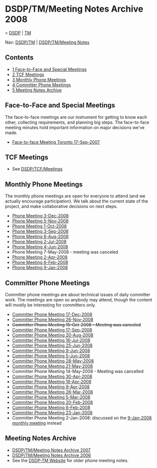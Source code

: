 

DSDP/TM/Meeting Notes Archive 2008
==================================

< [DSDP](/DSDP "DSDP")‎ | [TM](/DSDP/TM "DSDP/TM")

Nav: [DSDP/TM](/DSDP/TM "DSDP/TM") | [DSDP/TM/Meeting Notes](/DSDP/TM/Meeting_Notes "DSDP/TM/Meeting Notes")

Contents
--------

*   [1 Face-to-Face and Special Meetings](#Face-to-Face-and-Special-Meetings)
*   [2 TCF Meetings](#TCF-Meetings)
*   [3 Monthly Phone Meetings](#Monthly-Phone-Meetings)
*   [4 Committer Phone Meetings](#Committer-Phone-Meetings)
*   [5 Meeting Notes Archive](#Meeting-Notes-Archive)

Face-to-Face and Special Meetings
---------------------------------

The face-to-face meetings are our instrument for getting to know each other, collecting requirements, and planning big steps. The face-to-face meeting minutes hold important information on major decisions we've made.

*   [Face-to-face Meeting Toronto 17-Sep-2007](/DSDP/TM/Face-to-face_Meeting_Toronto_17-Sep-2007 "DSDP/TM/Face-to-face Meeting Toronto 17-Sep-2007")

TCF Meetings
------------

*   See [DSDP/TCF/Meetings](/DSDP/TCF/Meetings "DSDP/TCF/Meetings")

Monthly Phone Meetings
----------------------

The monthly phone meetings are open for everyone to attend (and we actually encourage participation). We talk about the current state of the project, and make collaborative decisions on next steps.

*   [Phone Meeting 3-Dec-2008](/DSDP/TM/Phone_Meeting_3-Dec-2008 "DSDP/TM/Phone Meeting 3-Dec-2008")
*   [Phone Meeting 5-Nov-2008](/DSDP/TM/Phone_Meeting_5-Nov-2008 "DSDP/TM/Phone Meeting 5-Nov-2008")
*   [Phone Meeting 1-Oct-2008](/DSDP/TM/Phone_Meeting_1-Oct-2008 "DSDP/TM/Phone Meeting 1-Oct-2008")
*   [Phone Meeting 3-Sep-2008](/DSDP/TM/Phone_Meeting_3-Sep-2008 "DSDP/TM/Phone Meeting 3-Sep-2008")
*   [Phone Meeting 6-Aug-2008](/DSDP/TM/Phone_Meeting_6-Aug-2008 "DSDP/TM/Phone Meeting 6-Aug-2008")
*   [Phone Meeting 2-Jul-2008](/DSDP/TM/Phone_Meeting_2-Jul-2008 "DSDP/TM/Phone Meeting 2-Jul-2008")
*   [Phone Meeting 4-Jun-2008](/DSDP/TM/Phone_Meeting_4-Jun-2008 "DSDP/TM/Phone Meeting 4-Jun-2008")
*   Phone Meeting 7-May-2008 - meeting was canceled
*   [Phone Meeting 2-Apr-2008](/DSDP/TM/Phone_Meeting_2-Apr-2008 "DSDP/TM/Phone Meeting 2-Apr-2008")
*   [Phone Meeting 6-Feb-2008](/DSDP/TM/Phone_Meeting_6-Feb-2008 "DSDP/TM/Phone Meeting 6-Feb-2008")
*   [Phone Meeting 9-Jan-2008](/DSDP/TM/Phone_Meeting_9-Jan-2008 "DSDP/TM/Phone Meeting 9-Jan-2008")

Committer Phone Meetings
------------------------

Committer phone meetings are about technical issues of daily committer work. The meetings are open so anybody may attend, though the content will mostly be interesting for committers only.

*   [Committer Phone Meeting 17-Dec-2008](/DSDP/TM/Committer_Phone_Meeting_17-Dec-2008 "DSDP/TM/Committer Phone Meeting 17-Dec-2008")
*   [Committer Phone Meeting 26-Nov-2008](/DSDP/TM/Committer_Phone_Meeting_26-Nov-2008 "DSDP/TM/Committer Phone Meeting 26-Nov-2008")
*   ~~Committer Phone Meeting 15-Oct-2008 - Meeting was canceled~~
*   [Committer Phone Meeting 17-Sep-2008](/DSDP/TM/Committer_Phone_Meeting_17-Sep-2008 "DSDP/TM/Committer Phone Meeting 17-Sep-2008")
*   [Committer Phone Meeting 20-Aug-2008](/DSDP/TM/Committer_Phone_Meeting_20-Aug-2008 "DSDP/TM/Committer Phone Meeting 20-Aug-2008")
*   [Committer Phone Meeting 16-Jul-2008](/DSDP/TM/Committer_Phone_Meeting_16-Jul-2008 "DSDP/TM/Committer Phone Meeting 16-Jul-2008")
*   [Committer Phone Meeting 25-Jun-2008](/DSDP/TM/Committer_Phone_Meeting_25-Jun-2008 "DSDP/TM/Committer Phone Meeting 25-Jun-2008")
*   [Committer Phone Meeting 9-Jun-2008](/DSDP/TM/Committer_Phone_Meeting_9-Jun-2008 "DSDP/TM/Committer Phone Meeting 9-Jun-2008")
*   [Committer Phone Meeting 5-Jun-2008](/DSDP/TM/Committer_Phone_Meeting_5-Jun-2008 "DSDP/TM/Committer Phone Meeting 5-Jun-2008")
*   [Committer Phone Meeting 28-May-2008](/DSDP/TM/Committer_Phone_Meeting_28-May-2008 "DSDP/TM/Committer Phone Meeting 28-May-2008")
*   [Committer Phone Meeting 21-May-2008](/DSDP/TM/Committer_Phone_Meeting_21-May-2008 "DSDP/TM/Committer Phone Meeting 21-May-2008")
*   Committer Phone Meeting 14-May-2008 - Meeting was cancelled
*   [Committer Phone Meeting 30-Apr-2008](/DSDP/TM/Committer_Phone_Meeting_30-Apr-2008 "DSDP/TM/Committer Phone Meeting 30-Apr-2008")
*   [Committer Phone Meeting 16-Apr-2008](/DSDP/TM/Committer_Phone_Meeting_16-Apr-2008 "DSDP/TM/Committer Phone Meeting 16-Apr-2008")
*   [Committer Phone Meeting 9-Apr-2008](/DSDP/TM/Committer_Phone_Meeting_9-Apr-2008 "DSDP/TM/Committer Phone Meeting 9-Apr-2008")
*   [Committer Phone Meeting 26-Mar-2008](/DSDP/TM/Committer_Phone_Meeting_26-Mar-2008 "DSDP/TM/Committer Phone Meeting 26-Mar-2008")
*   [Committer Phone Meeting 5-Mar-2008](/DSDP/TM/Committer_Phone_Meeting_5-Mar-2008 "DSDP/TM/Committer Phone Meeting 5-Mar-2008")
*   [Committer Phone Meeting 20-Feb-2008](/DSDP/TM/Committer_Phone_Meeting_20-Feb-2008 "DSDP/TM/Committer Phone Meeting 20-Feb-2008")
*   [Committer Phone Meeting 6-Feb-2008](/DSDP/TM/Committer_Phone_Meeting_6-Feb-2008 "DSDP/TM/Committer Phone Meeting 6-Feb-2008")
*   [Committer Phone Meeting 23-Jan-2008](/DSDP/TM/Committer_Phone_Meeting_23-Jan-2008 "DSDP/TM/Committer Phone Meeting 23-Jan-2008")
*   Committer Phone Meeting 2-Jan-2008: discussed on the [9-Jan-2008 monthly meeting](/DSDP/TM/Phone_Meeting_9-Jan-2008 "DSDP/TM/Phone Meeting 9-Jan-2008") instead

Meeting Notes Archive
---------------------

*   [DSDP/TM/Meeting Notes Archive 2007](/DSDP/TM/Meeting_Notes_Archive_2007 "DSDP/TM/Meeting Notes Archive 2007")
*   [DSDP/TM/Meeting Notes Archive 2006](/DSDP/TM/Meeting_Notes_Archive_2006 "DSDP/TM/Meeting Notes Archive 2006")
*   See the [DSDP-TM Website](https://www.eclipse.org/dsdp/tm/doc/) for older phone meeting notes.

